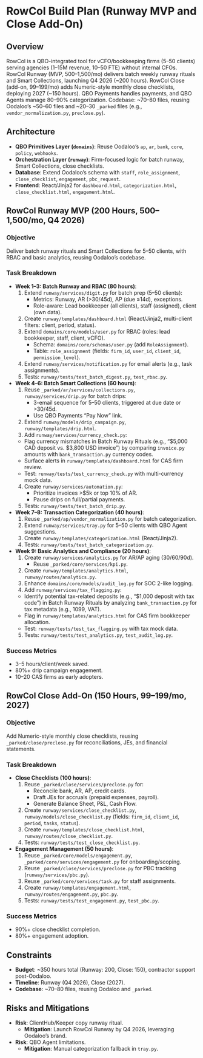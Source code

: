 # RowCol Build Plan (Runway MVP and Close Add-On)

## Overview
RowCol is a QBO-integrated tool for vCFO/bookkeeping firms (5–50 clients) serving agencies ($1–$15M revenue, 10–50 FTE) without internal CFOs. RowCol Runway (MVP, $500–$1,500/mo) delivers batch weekly runway rituals and Smart Collections, launching Q4 2026 (~200 hours). RowCol Close (add-on, $99–$199/mo) adds Numeric-style monthly close checklists, deploying 2027 (~150 hours). QBO Payments handles payments, and QBO Agents manage 80–90% categorization. Codebase: ~70–80 files, reusing Oodaloo’s ~50–60 files and ~20–30 `_parked` files (e.g., `vendor_normalization.py`, `preclose.py`).

## Architecture
- **QBO Primitives Layer (`domains`)**: Reuse Oodaloo’s `ap`, `ar`, `bank`, `core`, `policy`, `webhooks`.
- **Orchestration Layer (`runway`)**: Firm-focused logic for batch runway, Smart Collections, close checklists.
- **Database**: Extend Oodaloo’s schema with `staff`, `role_assignment`, `close_checklist`, `engagement`, `pbc_request`.
- **Frontend**: React/Jinja2 for `dashboard.html`, `categorization.html`, `close_checklist.html`, `engagement.html`.

## RowCol Runway MVP (200 Hours, $500–$1,500/mo, Q4 2026)
### Objective
Deliver batch runway rituals and Smart Collections for 5–50 clients, with RBAC and basic analytics, reusing Oodaloo’s codebase.

### Task Breakdown
- **Week 1–3: Batch Runway and RBAC (80 hours)**:
  1. Extend `runway/services/digit.py` for batch prep (5–50 clients):
     - Metrics: Runway, AR (>30/45d), AP (due ≤14d), exceptions.
     - Role-aware: Lead bookkeeper (all clients), staff (assigned), client (own data).
  2. Create `runway/templates/dashboard.html` (React/Jinja2, multi-client filters: client, period, status).
  3. Extend `domains/core/models/user.py` for RBAC (roles: lead bookkeeper, staff, client, vCFO).
     - Schema: `domains/core/schemas/user.py` (add `RoleAssignment`).
     - Table: `role_assignment` (fields: `firm_id`, `user_id`, `client_id`, `permission_level`).
  4. Extend `runway/services/notification.py` for email alerts (e.g., task assignments).
  5. Tests: `runway/tests/test_batch_digest.py`, `test_rbac.py`.
- **Week 4–6: Batch Smart Collections (60 hours)**:
  1. Reuse `_parked/ar/services/collections.py`, `runway/services/drip.py` for batch drips:
     - 3-email sequence for 5–50 clients, triggered at due date or >30/45d.
     - Use QBO Payments “Pay Now” link.
  2. Extend `runway/models/drip_campaign.py`, `runway/templates/drip.html`.
  3. Add `runway/services/currency_check.py`:
    - Flag currency mismatches in Batch Runway Rituals (e.g., “$5,000 CAD deposit vs. $3,800 USD invoice”) by comparing `invoice.py` amounts with `bank_transaction.py` currency codes.
    - Surface alerts in `runway/templates/dashboard.html` for CAS firm review.
    - Test: `runway/tests/test_currency_check.py` with multi-currency mock data.
  4. Create `runway/services/automation.py`:
     - Prioritize invoices >$5k or top 10% of AR.
     - Pause drips on full/partial payments.
  5. Tests: `runway/tests/test_batch_drip.py`.
- **Week 7–8: Transaction Categorization (40 hours)**:
  1. Reuse `_parked/ap/vendor_normalization.py` for batch categorization.
  2. Extend `runway/services/tray.py` for 5–50 clients with QBO Agent suggestions.
  3. Create `runway/templates/categorization.html` (React/Jinja2).
  4. Tests: `runway/tests/test_batch_categorization.py`.
- **Week 9: Basic Analytics and Compliance (20 hours)**:
  1. Create `runway/services/analytics.py` for AR/AP aging (30/60/90d).
     - Reuse `_parked/core/services/kpi.py`.
  2. Create `runway/templates/analytics.html`, `runway/routes/analytics.py`.
  3. Enhance `domains/core/models/audit_log.py` for SOC 2-like logging.
  4. Add `runway/services/tax_flagging.py`:
    - Identify potential tax-related deposits (e.g., “$1,000 deposit with tax code”) in Batch Runway Rituals by analyzing `bank_transaction.py` for tax metadata (e.g., 1099, VAT).
    - Flag in `runway/templates/analytics.html` for CAS firm bookkeeper allocation.
    - Test: `runway/tests/test_tax_flagging.py` with tax mock data.
  5. Tests: `runway/tests/test_analytics.py`, `test_audit_log.py`.

### Success Metrics
- 3–5 hours/client/week saved.
- 80%+ drip campaign engagement.
- 10–20 CAS firms as early adopters.

## RowCol Close Add-On (150 Hours, $99–$199/mo, 2027)
### Objective
Add Numeric-style monthly close checklists, reusing `_parked/close/preclose.py` for reconciliations, JEs, and financial statements.

### Task Breakdown
- **Close Checklists (100 hours)**:
  1. Reuse `_parked/close/services/preclose.py` for:
     - Reconcile bank, AR, AP, credit cards.
     - Draft JEs for accruals (prepaid expenses, payroll).
     - Generate Balance Sheet, P&L, Cash Flow.
  2. Create `runway/services/close_checklist.py`, `runway/models/close_checklist.py` (fields: `firm_id`, `client_id`, `period`, `tasks`, `status`).
  3. Create `runway/templates/close_checklist.html`, `runway/routes/close_checklist.py`.
  4. Tests: `runway/tests/test_close_checklist.py`.
- **Engagement Management (50 hours)**:
  1. Reuse `_parked/core/models/engagement.py`, `_parked/core/services/engagement.py` for onboarding/scoping.
  2. Reuse `_parked/close/services/preclose.py` for PBC tracking (`runway/services/pbc.py`).
  3. Reuse `_parked/core/services/task.py` for staff assignments.
  4. Create `runway/templates/engagement.html`, `runway/routes/engagement.py`, `pbc.py`.
  5. Tests: `runway/tests/test_engagement.py`, `test_pbc.py`.

### Success Metrics
- 90%+ close checklist completion.
- 80%+ engagement adoption.

## Constraints
- **Budget**: ~350 hours total (Runway: 200, Close: 150), contractor support post-Oodaloo.
- **Timeline**: Runway (Q4 2026), Close (2027).
- **Codebase**: ~70–80 files, reusing Oodaloo and `_parked`.

## Risks and Mitigations
- **Risk**: ClientHub/Keeper copy runway ritual.
  - **Mitigation**: Launch RowCol Runway by Q4 2026, leveraging Oodaloo’s brand.
- **Risk**: QBO Agent limitations.
  - **Mitigation**: Manual categorization fallback in `tray.py`.